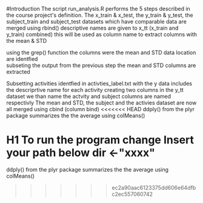 

#Introduction
The script  run_analysis.R performs the 5 steps described in the course project's definition.
The x_train & x_test, the y_train & y_test, the subject_train and subject_test datasets which have comparable data are merged using rbind() 
descriptive names are given to x_tt (x_train and y_train) combined) this will be used as column name to extract columns with the mean & STD 

using the grep() function the columns were the mean and STD data location are identfied  
subseting the output from the previous step the mean and STD columns are extracted

Subsetting  activities identfied  in activties_label.txt with the y data includes the descriprtive name for each activity creating two columns in the 	y_tt dataset we than name the actvity and subject columns are named respectivly
The mean and STD, the subject and the activies dataset are now all merged using cbind (column bind)
<<<<<<< HEAD
ddply()  from the plyr package summarizes the the average using  colMeans()  

H1  To run the program change Insert your path below dir <-"xxxx"
=======
ddply()  from the plyr package summarizes the the average using  colMeans()  
>>>>>>> ec2a90aac6123375dd606e64dfbc2ec557060742
